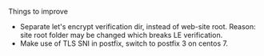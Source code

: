 Things to improve
- Separate let's encrypt verification dir, instead of web-site root. Reason: site root folder may be changed which breaks LE verification.
- Make use of TLS SNI in postfix, switch to postfix 3 on centos 7.
